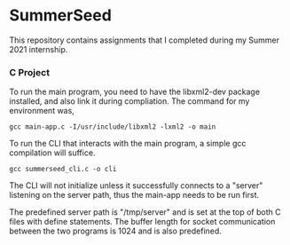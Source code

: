 # SummerSeed
This repository contains assignments that I completed during my Summer 2021 internship.


### C Project

To run the main program, you need to have the libxml2-dev package installed, and also link it during compliation. The command for my environment was,

`gcc main-app.c -I/usr/include/libxml2 -lxml2 -o main`

To run the CLI that interacts with the main program, a simple gcc compilation will suffice.

`gcc summerseed_cli.c -o cli`

The CLI will not initialize unless it successfully connects to a "server" listening on the server path, thus the main-app needs to be run first.

The predefined server path is "/tmp/server" and is set at the top of both C files with define statements.
The buffer length for socket communication between the two programs is 1024 and is also predefined.
